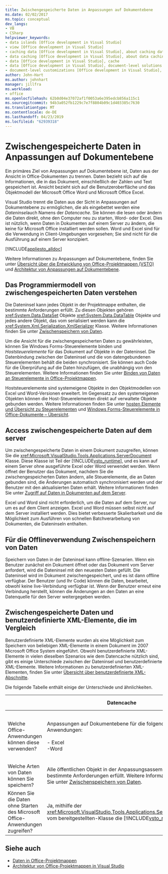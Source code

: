 ```yaml
---
title: Zwischengespeicherte Daten in Anpassungen auf Dokumentebene
ms.date: 02/02/2017
ms.topic: conceptual
dev_langs:
- VB
- CSharp
helpviewer_keywords:
- data islands [Office development in Visual Studio]
- view [Office development in Visual Studio]
- caching data [Office development in Visual Studio], about caching data
- data caching [Office development in Visual Studio], about data caching
- data [Office development in Visual Studio], cache
- data [Office development in Visual Studio], document-level solutions
- document-level customizations [Office development in Visual Studio], data model
author: John-Hart
ms.author: johnhart
manager: jillfra
ms.workload:
- office
ms.openlocfilehash: 62b0d04e37072af1f0053a6e395edcb856a115c1
ms.sourcegitcommit: 94b3a052fb1229c7e7f8804b09c1d403385c7630
ms.translationtype: MT
ms.contentlocale: de-DE
ms.lasthandoff: 04/23/2019
ms.locfileid: "62939318"
---
```

# <a name="cached-data-in-document-level-customizations"></a>Zwischengespeicherte Daten in Anpassungen auf Dokumentebene
  Ein primäres Ziel von Anpassungen auf Dokumentebene ist, Daten aus der Ansicht in Office-Dokumenten zu trennen. Daten bezieht sich auf die Informationen, die in das Dokument, einschließlich der Zahlen und Text gespeichert ist. Ansicht bezieht sich auf die Benutzeroberfläche und das Objektmodell der Microsoft Office Word und Microsoft Office Excel.

 Visual Studio trennt die Daten aus der Sicht in Anpassungen auf Dokumentebene zu ermöglichen, die als eingebettet werden eine *Dateninsel*auch Namens der *Datencache*. Sie können die lesen oder ändern die Daten direkt, ohne den Computer neu zu starten, Word- oder Excel. Dies ist nützlich, wenn Daten in Dokumenten auf einem Server zu ändern, die keine für Microsoft Office installiert werden sollen. Word und Excel sind für die Verwendung in Client-Umgebungen vorgesehen; Sie sind nicht für die Ausführung auf einem Server konzipiert.

 [!INCLUDE[appliesto_alldoc](../vsto/includes/appliesto-alldoc-md.md)]

 Weitere Informationen zu Anpassungen auf Dokumentebene, finden Sie unter [Übersicht über die Entwicklung von Office-Projektmappen &#40;VSTO&#41; ](../vsto/office-solutions-development-overview-vsto.md) und [Architektur von Anpassungen auf Dokumentebene](../vsto/architecture-of-document-level-customizations.md).

## <a name="understand-the-cached-data-programming-model"></a>Das Programmiermodell von zwischengespeicherten Daten verstehen
 Die Dateninsel kann jedes Objekt in der Projektmappe enthalten, die bestimmte Anforderungen erfüllt. Zu diesen Objekten gehören <xref:System.Data.DataSet> Objekte <xref:System.Data.DataTable> Objekte und jedes andere Objekt, das vom serialisiert werden kann die <xref:System.Xml.Serialization.XmlSerializer> Klasse. Weitere Informationen finden Sie unter [Zwischenspeichern von Daten](../vsto/caching-data.md).

 Um die Ansicht für die zwischengespeicherten Daten zu gewährleisten, können Sie Windows Forms-Steuerelemente binden und *Hoststeuerelemente* für das Dokument auf Objekte in der Dateninsel. Die Datenbindung zwischen der Dateninsel und die von datengebundenen Steuerelementen behält die beiden synchronisiert. Sie können auch Code für die Überprüfung auf die Daten hinzufügen, die unabhängig von den Steuerelementen. Weitere Informationen finden Sie unter [Binden von Daten an Steuerelemente in Office-Projektmappen](../vsto/binding-data-to-controls-in-office-solutions.md).

 Hoststeuerelemente sind systemeigene Objekte in den Objektmodellen von Excel und Word-Versionen erweitert. Im Gegensatz zu den systemeigenen Objekten können die Host-Steuerelementen direkt auf verwaltete Objekte gebunden werden. Weitere Informationen finden Sie unter [hosten Elemente und Übersicht zu Steuerelementen](../vsto/host-items-and-host-controls-overview.md) und [Windows Forms-Steuerelemente in Office-Dokumente – Übersicht](../vsto/windows-forms-controls-on-office-documents-overview.md).

## <a name="access-cached-data-on-the-server"></a>Access zwischengespeicherte Daten auf dem server
 Um zwischengespeicherte Daten in einem Dokument zuzugreifen, können Sie die <xref:Microsoft.VisualStudio.Tools.Applications.ServerDocument> Klasse. Diese Klasse ist Teil der [!INCLUDE[vsto_runtime](../vsto/includes/vsto-runtime-md.md)], und es kann auf einem Server ohne ausgeführte Excel oder Word verwendet werden. Wenn öffnet der Benutzer das Dokument, nachdem Sie die zwischengespeicherten Daten ändern, alle Steuerelemente, die an Daten gebunden sind, die Änderungen automatisch synchronisiert werden und der Benutzer mit den aktualisierten Daten erhält. Weitere Informationen finden Sie unter [Zugriff auf Daten in Dokumenten auf dem Server](../vsto/accessing-data-in-documents-on-the-server.md).

 Excel und Word sind nicht erforderlich, um die Daten auf dem Server, nur um es auf dem Client anzeigen. Excel und Word müssen selbst nicht auf dem Server installiert werden. Dies bietet verbesserte Skalierbarkeit und die Möglichkeit zum Ausführen von schnellen Batchverarbeitung von Dokumenten, die Dateninseln enthalten.

## <a name="data-caching-for-offline-use"></a>Für die Offlineverwendung Zwischenspeichern von Daten
 Speichern von Daten in der Dateninsel kann offline-Szenarien. Wenn ein Benutzer zunächst ein Dokument öffnet oder das Dokument vom Server anfordert, wird die Dateninsel mit den neuesten Daten gefüllt. Die Dateninsel wird im Dokument zwischengespeichert, und es ist dann offline verfügbar. Der Benutzer (und Ihr Code) können die Daten, bearbeitet, obwohl keine live-Verbindung verfügbar ist. Wenn der Benutzer erneut eine Verbindung herstellt, können die Änderungen an den Daten an eine Datenquelle für den Server weitergegeben werden.

## <a name="cached-data-and-custom-xml-parts-compared"></a>Zwischengespeicherte Daten und benutzerdefinierte XML-Elemente, die im Vergleich
 Benutzerdefinierte XML-Elemente wurden als eine Möglichkeit zum Speichern von beliebigen XML-Elemente in einem Dokument im 2007 Microsoft Office System eingeführt. Obwohl benutzerdefinierte XML-Elemente in vielen dieselben Szenarios wie dem Datencache nützlich sind, gibt es einige Unterschiede zwischen der Dateninsel und benutzerdefinierte XML-Elemente. Weitere Informationen zu benutzerdefinierten XML-Elementen, finden Sie unter [Übersicht über benutzerdefinierte XML-Abschnitte](../vsto/custom-xml-parts-overview.md).

 Die folgende Tabelle enthält einige der Unterschiede und ähnlichkeiten.

||Datencache|Benutzerdefinierte XML-Elemente|
|-|----------------|----------------------|
|Welche Office-Anwendungen können diese verwenden?|Anpassungen auf Dokumentebene für die folgenden Anwendungen:<br /><br /> -   Excel<br />-Word|Dokument- und Anwendungsebene Lösungen für die folgenden Anwendungen:<br /><br /> -   Excel<br />-PowerPoint<br />-Word|
|Welche Arten von Daten können Sie speichern?|Alle öffentlichen Objekt in der Anpassungsassembly, die bestimmte Anforderungen erfüllt. Weitere Informationen finden Sie unter [Zwischenspeichern von Daten](../vsto/caching-data.md).|Alle XML-Daten.|
|Können Sie die Daten ohne Starten des Microsoft Office-Anwendungen zugreifen?|Ja, mithilfe der <xref:Microsoft.VisualStudio.Tools.Applications.ServerDocument> vom bereitgestellten-Klasse die [!INCLUDE[vsto_runtime](../vsto/includes/vsto-runtime-md.md)].|Ja, mithilfe von Klassen in der <xref:System.IO.Packaging> -Namespace oder mithilfe von Open XML-Format SDK.|

## <a name="see-also"></a>Siehe auch
- [Daten in Office-Projektmappen](../vsto/data-in-office-solutions.md)
- [Architektur von Office-Projektmappen in Visual Studio](../vsto/architecture-of-office-solutions-in-visual-studio.md)
